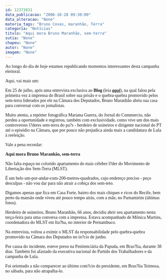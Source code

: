 ```yaml
---
id: 12373831
data_publicacao: "2006-10-28 09:30:00"
data_alteracao: "None"
materia_tags: "Bruno Covas, maranhão, Terra"
categoria: "Notícias"
titulo: "Aqui mora Bruno Maranhão, sem-terra"
sutia: "None"
chapeu: "None"
autor: "None"
imagem: "None"
---
```

<p><span style="font-family: Verdana;">Ao longo do dia de hoje estamos republicando momentos interessantes desta campanha eleitoral. </span></p>
<p><span style="font-family: Verdana;">Aqui, vai mais um:</span></p>
<p><span style="font-family: Verdana;">Em 25 de julho, ap&oacute;s uma entrevista exclusiva ao <strong>Blog</strong> (leia <strong><em><a href="https://jc3.uol.com.br/blogs/jc/2006/07/18/index.php#117" target="_blank" rel="noopener noreferrer">aqui</a></em></strong>), na qual falou pela primeira vez &agrave; imprensa do Brasil sobre sua pris&atilde;o e o quebra-quebra promovido pelos sem-terra liderados por ele na C&acirc;mara dos Deputados, Bruno Maranh&atilde;o abriu sua casa para conversar com os jornalistas.</span></p>
<p><span style="font-family: Verdana;">Muito atenta, a rep&oacute;rter fotogr&aacute;fica Mariana Guerra, do Jornal do Commercio, n&atilde;o perdeu a oportunidade e registrou, tamb&eacute;m com exclusividade, como vive um dos mais controversos l?deres sem-terra do pa?s - herdeiro de usineiros e dirigente nacional do PT at&eacute; o epis&oacute;dio na C&acirc;mara, que por pouco n&atilde;o prejudica ainda mais a candidatura de Lula &agrave; reelei&ccedil;&atilde;o.</span></p>
<p><span style="font-family: Verdana;">Vale a pena recordar:</span></p>
<p><span style="font-family: Verdana;"><strong>Aqui mora Bruno Maranh&atilde;o, sem-terra</strong></span></p>
<p><span style="font-family: Verdana;">N&atilde;o falta espa&ccedil;o no colorido apartamento do mais c&eacute;lebre l?der do Movimento de Liberta&ccedil;&atilde;o dos Sem-Terra (MLST). </span></p>
<p><span style="font-family: Verdana;">&Eacute; um belo um-por-andar-com-200-metros-quadrados, cujo endere&ccedil;o preciso - pe&ccedil;o desculpas - n&atilde;o vou dar para n&atilde;o atrair a cobi&ccedil;a dos sem-teto.</span></p>
<p><span style="font-family: Verdana;">Digamos apenas que fica em Casa Forte, bairro dos mais chiques e ricos do Recife, bem perto da mans&atilde;o onde viveu at&eacute; pouco tempo atr&aacute;s, com a m&atilde;e, no Parnamirim (&uacute;ltimas fotos).</span></p>
<p><span style="font-family: Verdana;">Herdeiro de usineiros, Bruno Maranh&atilde;o, 66 anos, decidiu abrir seu apartamento nesta ter&ccedil;a-feira para uma conversa com a imprensa. Estava acompanhado de M&ocirc;nica Martins, coordenadora do MLST em Ita?ba, no interior de Pernambuco.</span></p>
<p><span style="font-family: Verdana;">Na entrevista, voltou a eximir o MLST da responsabilidade pelo quebra-quebra promovido na C&acirc;mara dos Deputados no in?cio de junho.</span></p>
<p><span style="font-family: Verdana;">Por causa do incidente, esteve preso na Penitenci&aacute;ria da Papuda, em Bras?lia, durante 38 dias. Tamb&eacute;m foi afastado da executiva nacional do Partido dos Trabalhadores e da campanha de Lula.</span></p>
<p><span style="font-family: Verdana;">Foi orientado a n&atilde;o comparecer ao &uacute;ltimo com?cio do presidente, em Bras?lia Teimosa, no s&aacute;bado, para n&atilde;o atrapalha-lo.</span></p>
